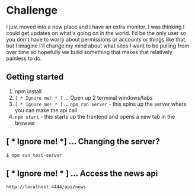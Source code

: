 # Challenge

I just moved into a new place and I have an extra monitor. I was thinking I could get updates on what's going on in the world. I'd be the only user so you don't have to worry about permissions or accounts or things like that, but I imagine I'll change my mind about what sites I want to be pulling from over time so hopefully we build something that makes that relatively painless to do.

## Getting started
  1. npm install
  2. ```[ * Ignore me! * ]``` ... Open up 2 terminal windows/tabs
  3. ```[ * Ignore me! * ]``` ... ```npm run server``` - this spins up the server where you can make the api call
  4. ```npm start``` - this starts up the frontend and opens a new tab in the browser

## [ * Ignore me! *] ... Changing the server?
  ```
  $ npm run test-server
  ```

## [ * Ignore me! * ] ... Access the news api
  ```
  http://localhost:4444/api/news
  ```


